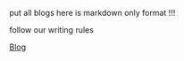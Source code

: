 
put all blogs here
is markdown only format !!!

follow our writing rules

[Blog](src/www.gig.tech/content/blog)